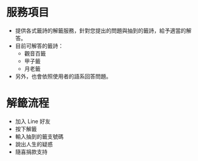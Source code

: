 # 服務項目

- 提供各式籤詩的解籤服務，針對您提出的問題與抽到的籤詩，給予適當的解答。
- 目前可解答的籤詩：
    - 觀音百籤
    - 甲子籤
    - 月老籤
- 另外，也會依照使用者的語系回答問題。

# 解籤流程

- 加入 Line 好友
- 按下解籤
- 輸入抽到的籤支號碼
- 說出人生的疑惑
- 隨喜捐款支持